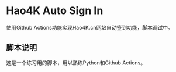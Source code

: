 # Hao4K Auto Sign In

使用Github Actions功能实现Hao4K.cn网站自动签到功能，脚本调试中。

## 脚本说明
这是一个练习用的脚本，用以熟练Python和Github Actions。
